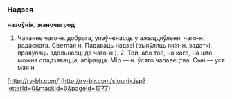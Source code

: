 ### Надзея
**назоўнік, жаночы род**

1. Чаканне чаго-н. добрага, упэўненасць у ажыццяўленні чаго-н. радаснага. Светлая н. Падаваць надзеі (выяўляць якія-н. задаткі, праяўляць здольнасці да чаго-н.). 2. Той, або тое, на каго, на што можна спадзявацца, апірацца. Мір — н. ўсяго чалавецтва. Сын — уся мая н.

<a rel="author">[http://rv-blr.com/](http://rv-blr.com/slounik.jsp?letterId=0&maskId=0&pageId=1777)</a>
